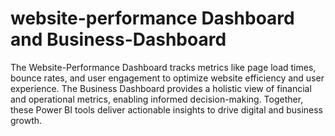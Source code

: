 # website-performance Dashboard and Business-Dashboard
The Website-Performance Dashboard tracks metrics like page load times, bounce rates, and user engagement to optimize website efficiency and user experience. The Business Dashboard provides a holistic view of financial and operational metrics, enabling informed decision-making. Together, these Power BI tools deliver actionable insights to drive digital and business growth.
